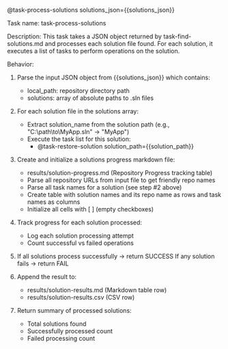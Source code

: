 @task-process-solutions solutions_json={{solutions_json}}

Task name: task-process-solutions

Description:
This task takes a JSON object returned by task-find-solutions.md and processes each solution file found.
For each solution, it executes a list of tasks to perform operations on the solution.

Behavior:
1. Parse the input JSON object from {{solutions_json}} which contains:
   - local_path: repository directory path
   - solutions: array of absolute paths to .sln files

2. For each solution file in the solutions array:
   - Extract solution_name from the solution path (e.g., "C:\path\to\MyApp.sln" → "MyApp")
   - Execute the task list for this solution:
     * @task-restore-solution solution_path={{solution_path}}

3. Create and initialize a solutions progress markdown file:
      - results/solution-progress.md (Repository Progress tracking table)
      - Parse all repository URLs from input file to get friendly repo names
      - Parse all task names for a solution (see step #2 above)
      - Create table with solution names and its repo name as rows and task names as columns
      - Initialize all cells with [ ] (empty checkboxes)

4. Track progress for each solution processed:
   - Log each solution processing attempt
   - Count successful vs failed operations

5. If all solutions process successfully → return SUCCESS
   If any solution fails → return FAIL

6. Append the result to:
   - results/solution-results.md (Markdown table row)
   - results/solution-results.csv (CSV row)


7. Return summary of processed solutions:
   - Total solutions found
   - Successfully processed count
   - Failed processing count